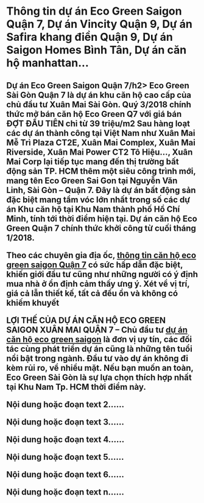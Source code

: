 <html lang="vi">
<meta charset="utf-8" />
<title>thông tin dịch vụ bất động sản</title>
<meta name="keywords" content="tin tức bất động sản, dự án vincity quận 9, dự án safira khang điền, dự án eco green saigon, dự án saigon homes bình tân" /> 
<meta name="description" content="cung cấp thông tin dịch vụ bất động sản, thông tin về dự án, tiến độ thanh toán, giá bán dự án, eco green saigon q7, Saifira khang điền Quận 9, Dự án vincity Quận 9, Saigon homes bình tân, Xi thủ thiêm quận 2 hay dự án căn hộ manhattan " />
<meta name="revisit-after" content="1 days" />
<meta name="robots" content="index, follow" />

<h1>Thông tin dự án Eco Green Saigon Quận 7, Dự án Vincity Quận 9, Dự án Safira khang điền Quận 9, Dự án Saigon Homes Bình Tân, Dự án căn hộ manhattan...</h1>
  </ br>
<p>
<h2>Dự án Eco Green Saigon Quận 7/h2>
  Eco Green Sài Gòn Quận 7 là dự án khu căn hộ cao cấp của chủ đầu tư Xuân Mai Sài Gòn. Quý 3/2018 chính thức mở bán căn hộ Eco Green Q7 với giá bán ĐỢT ĐẦU TIÊN chỉ từ 39 triệu/m2
Sau hàng loạt các dự án thành công tại Việt Nam như Xuân Mai Mễ Trì Plaza CT2E, Xuân Mai Complex, Xuân Mai Riverside, Xuân Mai Power CT2 Tô Hiệu…, Xuân Mai Corp lại tiếp tục mang đến thị trường bất động sản TP. HCM thêm một siêu công trình mới, mang tên Eco Green Sai Gon tại Nguyễn Văn Linh, Sài Gòn – Quận 7.
  Đây là dự án bất động sản đặc biệt mang tầm vóc lớn nhất trong số các dự án Khu căn hộ tại Khu Nam thành phố Hồ Chí Minh, tính tới thời điểm hiện tại. Dự án căn hộ Eco Green Quận 7 chính thức khởi công từ cuối tháng 1/2018.

Theo các chuyên gia địa ốc, <a href=”https://tintuc-batdongsan.info/bat-dong-san/du-an-can-ho-eco-green-saigon/” rel=”dofollow”> thông tin căn hộ eco green saigon Quận 7</a> có sức hấp dẫn đặc biệt, khiến giới đầu tư cũng như những người có ý định mua nhà ở ổn định cảm thấy ưng ý. Xét về vị trí, giá cả lẫn thiết kế, tất cả đều ổn và không có khiếm khuyết

LỢI THẾ CỦA DỰ ÁN CĂN HỘ ECO GREEN SAIGON XUÂN MAI QUẬN 7
– Chủ đầu tư <a href=”https://tintuc-batdongsan.info/bat-dong-san/du-an-can-ho-eco-green-saigon/” rel=”dofollow”> dự án căn hộ eco green saigon</a> là đơn vị uy tín, các đối tác cùng phát triển dự án cũng là những tên tuổi nổi bật trong ngành. Đầu tư vào dự án không đi kèm rủi ro, về nhiều mặt. Nếu bạn muốn an toàn, Eco Green Sài Gòn là sự lựa chọn thích hợp nhất tại Khu Nam Tp. HCM thời điểm này.
</p>
  </ br>
<p>
Nội dung hoặc đoạn text 2......
</p>
  </ br>
<p>
Nội dung hoặc đoạn text 3......
</p>
 </ br>
<p>
Nội dung hoặc đoạn text 4......
</p>
  </ br>
<p>
Nội dung hoặc đoạn text 5......
</p>
  </ br>
<p>
Nội dung hoặc đoạn text 6......
</p>
  </ br>
<p>
Nội dung hoặc đoạn text n......
</p>
</html>
